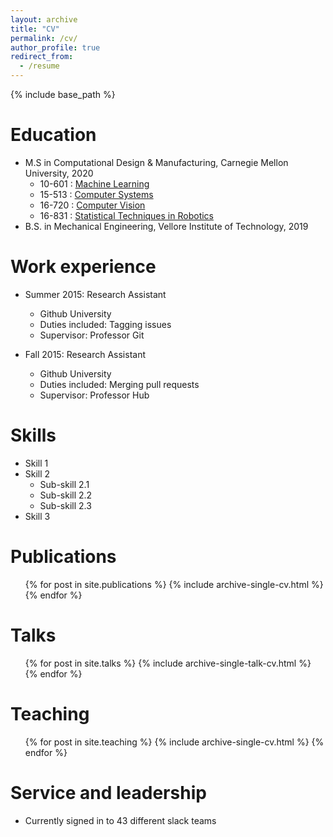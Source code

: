 ```yaml
---
layout: archive
title: "CV"
permalink: /cv/
author_profile: true
redirect_from:
  - /resume
---
```


{% include base_path %}

Education
======
* M.S  in Computational Design & Manufacturing, Carnegie Mellon University, 2020
  * 10-601 : [Machine Learning](http://www.cs.cmu.edu/~mgormley/courses/10601/) 
  * 15-513 : [Computer Systems](https://www.cs.cmu.edu/afs/cs/academic/class/15213-f19/www/syllabus/syllabus.pdf)
  * 16-720 : [Computer Vision](http://ci2cv.net/16720b/)
  * 16-831 : [Statistical Techniques in Robotics](https://AND2797.github.io/files/1.1_Logistics.pdf)
* B.S. in Mechanical Engineering, Vellore Institute of Technology, 2019

Work experience
======
* Summer 2015: Research Assistant
  * Github University
  * Duties included: Tagging issues
  * Supervisor: Professor Git

* Fall 2015: Research Assistant
  * Github University
  * Duties included: Merging pull requests
  * Supervisor: Professor Hub
  
Skills
======
* Skill 1
* Skill 2
  * Sub-skill 2.1
  * Sub-skill 2.2
  * Sub-skill 2.3
* Skill 3

Publications
======
  <ul>{% for post in site.publications %}
    {% include archive-single-cv.html %}
  {% endfor %}</ul>
  
Talks
======
  <ul>{% for post in site.talks %}
    {% include archive-single-talk-cv.html %}
  {% endfor %}</ul>
  
Teaching
======
  <ul>{% for post in site.teaching %}
    {% include archive-single-cv.html %}
  {% endfor %}</ul>
  
Service and leadership
======
* Currently signed in to 43 different slack teams
